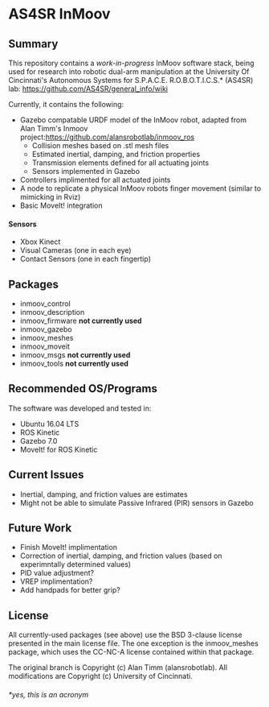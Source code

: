 # AS4SR InMoov

## Summary

This repository contains a *work-in-progress* InMoov software stack, being used for research into robotic dual-arm manipulation at the University Of Cincinnati's Autonomous Systems for S.P.A.C.E. R.O.B.O.T.I.C.S.* (AS4SR) lab: <https://github.com/AS4SR/general_info/wiki>

Currently, it contains the following:
 - Gazebo compatable URDF model of the InMoov robot, adapted from Alan Timm's Inmoov project:<https://github.com/alansrobotlab/inmoov_ros>
   - Collision meshes based on .stl mesh files
   - Estimated inertial, damping, and friction properties
   - Transmission elements defined for all actuating joints
   - Sensors implemented in Gazebo
 - Controllers implimented for all actuated joints
 - A node to replicate a physical InMoov robots finger movement (similar to mimicking in Rviz)
 - Basic MoveIt! integration


#### Sensors
 - Xbox Kinect 
 - Visual Cameras (one in each eye)
 - Contact Sensors (one in each fingertip)

## Packages

 - inmoov_control
 - inmoov_description 
 - inmoov_firmware **not currently used**
 - inmoov_gazebo
 - inmoov_meshes
 - inmoov_moveit
 - inmoov_msgs **not currently used**
 - inmoov_tools **not currently used**

## Recommended OS/Programs

The software was developed and tested in:
 - Ubuntu 16.04 LTS
 - ROS Kinetic
 - Gazebo 7.0
 - MoveIt! for ROS Kinetic

## Current Issues

 - Inertial, damping, and friction values are estimates
 - Might not be able to simulate Passive Infrared (PIR) sensors in Gazebo

## Future Work

 - Finish MoveIt! implimentation
 - Correction of inertial, damping, and friction values (based on experimntally determined values)
 - PID value adjustment?
 - VREP implimentation?
 - Add handpads for better grip?

## License

All currently-used packages (see above) use the BSD 3-clause license presented in the main license file. The one exception is the inmoov_meshes package, which uses the CC-NC-A license contained within that package.

The original branch is Copyright (c) Alan Timm (alansrobotlab).
All modifications are Copyright (c) University of Cincinnati.

###### *yes, this is an acronym


